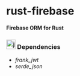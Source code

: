 # rust-firebase

**Firebase ORM for Rust**

### <img alt="jsonwebtoken" src="https://doc.rust-lang.org/cargo/images/Cargo-Logo-Small.png" width="25px"/> Dependencies 
* *frank_jwt*
* *serde_json*
